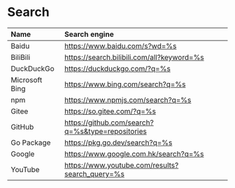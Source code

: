 # Search

| Name           | Search engine                                    |
| :------------- | :----------------------------------------------- |
| Baidu          | https://www.baidu.com/s?wd=%s                    |
| BiliBili       | https://search.bilibili.com/all?keyword=%s       |
| DuckDuckGo     | https://duckduckgo.com/?q=%s                     |
| Microsoft Bing | https://www.bing.com/search?q=%s                 |
| npm            | https://www.npmjs.com/search?q=%s             |
| Gitee          | https://so.gitee.com/?q=%s                       |
| GitHub         | https://github.com/search?q=%s&type=repositories |
| Go Package     | https://pkg.go.dev/search?q=%s                   |
| Google         | https://www.google.com.hk/search?q=%s            |
| YouTube        | https://www.youtube.com/results?search_query=%s  |
